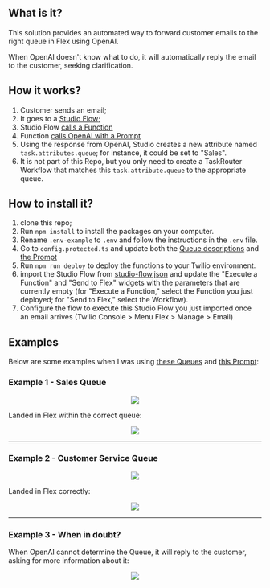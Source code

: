## What is it?

This solution provides an automated way to forward customer emails to the right queue in Flex using OpenAI.

When OpenAI doesn't know what to do, it will automatically reply the email to the customer, seeking clarification.

## How it works?

1. Customer sends an email;
2. It goes to a [Studio Flow](https://github.com/bruno222/flex-email-ai-routing/blob/6e80f23ca505225ec8d20345c72f26a0179de457/.docs/studio-flow-example.png);
3. Studio Flow [calls a Function](https://github.com/bruno222/flex-email-ai-routing/blob/6e80f23ca505225ec8d20345c72f26a0179de457/src/functions/ai-routing.protected.ts)
4. Function [calls OpenAI with a Prompt](https://github.com/bruno222/flex-email-ai-routing/blob/6e80f23ca505225ec8d20345c72f26a0179de457/src/functions/ai-routing.protected.ts#L111-L124)
5. Using the response from OpenAI, Studio creates a new attribute named `task.attributes.queue`; for instance, it could be set to "Sales".
6. It is not part of this Repo, but you only need to create a TaskRouter Workflow that matches this `task.attribute.queue` to the appropriate queue.

## How to install it?

1. clone this repo;
2. Run `npm install` to install the packages on your computer.
3. Rename `.env-example` to `.env` and follow the instructions in the `.env` file.
4. Go to `config.protected.ts` and update both the [Queue descriptions](https://github.com/bruno222/flex-email-ai-routing/blob/6e80f23ca505225ec8d20345c72f26a0179de457/src/functions/utils/config.protected.ts#L5-L26) and [the Prompt](https://github.com/bruno222/flex-email-ai-routing/blob/6e80f23ca505225ec8d20345c72f26a0179de457/src/functions/utils/config.protected.ts#L28-L50)
5. Run `npm run deploy` to deploy the functions to your Twilio environment.
6. import the Studio Flow from [studio-flow.json](https://github.com/bruno222/flex-email-ai-routing/blob/6e80f23ca505225ec8d20345c72f26a0179de457/.docs/studio-flow.json) and update the "Execute a Function" and "Send to Flex" widgets with the parameters that are currently empty (for "Execute a Function," select the Function you just deployed; for "Send to Flex," select the Workflow).
7. Configure the flow to execute this Studio Flow you just imported once an email arrives (Twilio Console > Menu Flex > Manage > Email)

## Examples

 Below are some examples when I was using [these Queues](https://github.com/bruno222/flex-email-ai-routing/blob/6e80f23ca505225ec8d20345c72f26a0179de457/src/functions/utils/config.protected.ts#L5-L26) and [this Prompt](https://github.com/bruno222/flex-email-ai-routing/blob/6e80f23ca505225ec8d20345c72f26a0179de457/src/functions/utils/config.protected.ts#L28-L50):

 ### Example 1 - Sales Queue

<p align="center">
  <img src="https://github.com/bruno222/flex-email-ai-routing/assets/1012787/f2ef31c6-2b40-40c9-9d9b-27c1ecbafdd7">
</p>


 Landed in Flex within the correct queue:

<p align="center">
  <img src="https://github.com/bruno222/flex-email-ai-routing/assets/1012787/aee38797-a594-4280-903d-d564266ef39a">
</p>


---
 ### Example 2 - Customer Service Queue

<p align="center">
  <img src="https://github.com/bruno222/flex-email-ai-routing/assets/1012787/93ff58e3-7797-4a9e-9727-d162dabdc75c">
</p>

 Landed in Flex correctly:

<p align="center">
  <img src="https://github.com/bruno222/flex-email-ai-routing/assets/1012787/2eb689f7-a378-4cae-bb0d-311712df5407">
</p>

---
### Example 3 - When in doubt?

When OpenAI cannot determine the Queue, it will reply to the customer, asking for more information about it:

<p align="center">
  <img src="https://github.com/bruno222/flex-email-ai-routing/assets/1012787/6f6b2c50-4850-4468-8084-b7ab9ee49da6">
</p>



